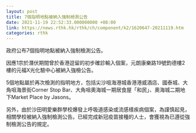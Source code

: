 ```yaml
---
layout: post
title: 7個指明地點被納入強制檢測公告
date: 2021-11-19 22:52:33.000000000 +08:00
link: https://news.rthk.hk/rthk/ch/component/k2/1620647-20211119.htm
categories: rthk
---
```


政府公布7個指明地點被納入強制檢測公告。

因應1宗於潛伏期間曾於香港逗留的初步確診輸入個案，元朗康樂路19號鈞德樓2樓的元福X光化驗中心被納入強檢公告。

5個地點屬於再次檢測的指明地方，包括尖沙咀海港城香港港威酒店、國泰城、大角咀海景街Corner Stop Bar、大角咀奧海城一期居食屋「和民」、奧海城二期地下Market Place by Jasons。

另外，由於沙田明愛樂群學校爆發上呼吸道感染或流感樣疾病個案，為謹慎起見，相關學校被納入強制檢測公告。已經完成新冠疫苗接種的人士，會獲視為已遵從強制檢測公告的規定。
